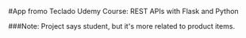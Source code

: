#App fromo Teclado Udemy Course: REST APIs with Flask and Python

###Note: Project says student, but it's more related to product items.